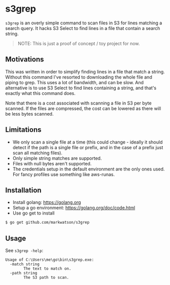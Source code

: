 # s3grep

`s3grep` is an overly simple command to scan files in S3 for lines matching a
 search query. It hacks S3 Select to find lines in a file that contain a search string. 

> NOTE: This is just a proof of concept / toy project for now.

## Motivations

This was written in order to simplify finding lines in a file that match a string. Without this command
I've resorted to downloading the whole file and piping to grep. This uses a lot of bandwidth, and can be
slow. And alternative is to use S3 Select to find lines containing a string, and that's exactly what this
command does. 

Note that there is a cost associated with scanning a file in S3 per byte scanned. If the files are compressed,
the cost can be lowered as there will be less bytes scanned. 

## Limitations

- We only scan a single file at a time (this could change - ideally it should detect if the path is a single file or prefix, and in the case of a prefix just scan all matching files).
- Only simple string matches are supported.
- Files with null bytes aren't supported. 
- The credentials setup in the default environment are the only ones used. For fancy profiles use something like aws-runas.

## Installation

- Install golang: <https://golang.org>
- Setup a go environment: <https://golang.org/doc/code.html>
- Use go get to install
```bash
$ go get github.com/markwatson/s3grep
```

## Usage
See `s3grep -help`:
```
Usage of C:\Users\me\go\bin\s3grep.exe:
  -match string
        The text to match on.
  -path string
        The S3 path to scan.
```


